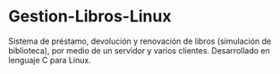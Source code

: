 # Gestion-Libros-Linux
Sistema de préstamo, devolución y renovación de libros (simulación de biblioteca), por medio de un servidor y varios clientes. Desarrollado en lenguaje C para Linux.


